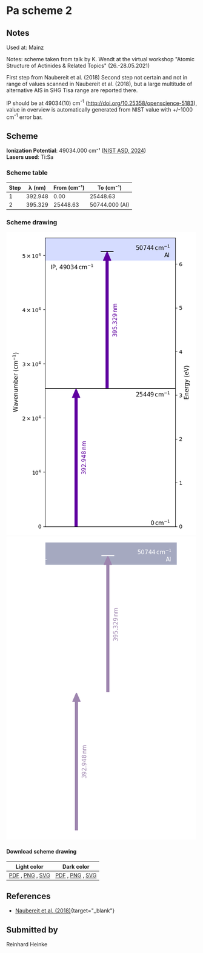 # Pa scheme 2

## Notes

Used at: Mainz

Notes: scheme taken from talk by K. Wendt at the virtual workshop &quot;Atomic Structure of Actinides &amp; Related Topics&quot; (26.-28.05.2021)

First step from Naubereit et al. (2018)
Second step not certain and not in range of values scanned in Naubereit et al. (2018), but a large multitude of alternative AIS in SHG Tisa range are reported there.

IP should be at 49034(10) cm<sup>-1</sup> (http://doi.org/10.25358/openscience-5183), value in overview is automatically generated from NIST value with +/-1000 cm<sup>-1</sup> error bar.





## Scheme

**Ionization Potential**: 49034.000 cm⁻¹ ([NIST ASD, 2024](https://www.nist.gov/pml/atomic-spectra-database))  
**Lasers used**: Ti:Sa

### Scheme table

| Step | λ (nm)  | From (cm⁻¹) |   To (cm⁻¹)    |
| ---- | ------- | ----------- | -------------- |
| 1    | 392.948 | 0.00        | 25448.63       |
| 2    | 395.329 | 25448.63    | 50744.000 (AI) |


### Scheme drawing

![pa scheme, light mode](pa-002/pa-002-light.png#only-light)
![pa scheme, dark mode](pa-002/pa-002-dark-web.png#only-dark)

#### Download scheme drawing

|                                            Light color                                            |                                           Dark color                                           |
| ------------------------------------------------------------------------------------------------- | ---------------------------------------------------------------------------------------------- |
| [PDF](pa-002/pa-002-light.pdf) , [PNG](pa-002/pa-002-light.png) , [SVG](pa-002/pa-002-light.svg)  | [PDF](pa-002/pa-002-dark.pdf) , [PNG](pa-002/pa-002-dark.png) , [SVG](pa-002/pa-002-dark.svg)  |


## References

  - [Naubereit et al. (2018)](https://doi.org/10.1103/PhysRevA.98.022505){target="_blank"}



## Submitted by

Reinhard Heinke

